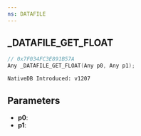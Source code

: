 ```yaml
---
ns: DATAFILE
---
```

## _DATAFILE_GET_FLOAT

```c
// 0x7F034FC3E891B57A
Any _DATAFILE_GET_FLOAT(Any p0, Any p1);
```

```
NativeDB Introduced: v1207
```

## Parameters
* **p0**:
* **p1**:
